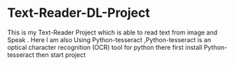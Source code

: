 # Text-Reader-DL-Project
This is my Text-Reader Project which is able to read text from image and Speak .
Here I am also Using Python-tesseract ,Python-tesseract is an optical character recognition (OCR) tool for python
there first install Python-tesseract then start project

